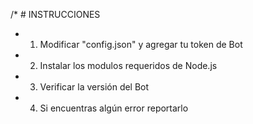 /* # INSTRUCCIONES
 * 1. Modificar "config.json" y agregar tu token de Bot
 * 2. Instalar los modulos requeridos de Node.js
 * 3. Verificar la versión del Bot
 * 4. Si encuentras algún error reportarlo
